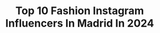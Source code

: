 ---
title: Top 10 Fashion Instagram Influencers In Madrid In 2024
description: >-
  Find top fashion Instagram influencers in Madrid in 2024. Most popular hashtags: #fashion #madrid #fashionmadrid #moda.
platform: Instagram
hits: 305
text_top: See the best Instagram accounts on inBeat.
text_bottom: Our database aggregates 305 Instagram influencers like this in Madrid, Spain for you to pitch.
profiles:
  - username: "paumarquesm"
    fullname: >-
      PAULA MARQUÉS
    bio: >-
      •Madrid Your Favorite Fashion Journalist📰 Tiktok:(+1,1M) paulamarques@letsbeinfluenced.com Owner: @pilarmarques.shop #fashion #journalist #moda
    location: "Spain"
    followers: 251013
    engagement: 173
    commentsToLikes: 0.006955
    id: ckap37qhe1wip0i78smnb2yhp
    verified: false
    hashtags: "#fashionreels, #espa, #skinmoleculex, #fashion"
  - username: "josereyact"
    fullname: >-
      Jose Rey
    bio: >-
      ✨Bienvenid@ a mi juego. Mi proceso. Actúo✨ 📩 info@rimmeo.com
    location: "Spain"
    followers: 18341
    engagement: 670
    commentsToLikes: 0.042400
    id: ck6uap1h14ter0j71k4cf7ye9
    verified: false
    hashtags: "#glamoure, #modeles, #book, #fashionmadrid"
  - username: "madeinvideo"
    fullname: >-
      Luxury Destination Wedding Filmmakers
    bio: >-
      🎥 Jonas + Esther / Couple & creative team 📍Based in Mallorca 🇪🇦 Available Worldwide 🌍 🌍 Next Destination weddings: 🇮🇹🇨🇵🇬🇷🇬🇧🇲🇦🇺🇲 📃info@madeinvideo.es
    location: "Spain"
    followers: 12931
    engagement: 259
    commentsToLikes: 0.100969
    id: ck0vw0remrlbq0i190kon7770
    verified: false
    hashtags: "#tuscanywedding, #mallorcaweddingplanner, #glamourwedding, #italywedding"
  - username: "cristinavittoria_"
    fullname: >-
      🇨 ♡ 🇻 🇮 🇹 🇹 🇴 🇷 🇮 🇦
    bio: >-
      👸🏻🦄 🎤🎥🌎 ✿Actress ✿ Writer/ songwriter ✿Ukulele ✿Voices
    location: "Spain"
    followers: 96326
    engagement: 317
    commentsToLikes: 0.080908
    id: ck8sxmbe0hv910j78daqso0zd
    verified: false
    hashtags: "#happiness, #fairytale, #nature, #disney"
  - username: "mariobeniteez"
    fullname: >-
      MARIO BENÍTEZ ⚡
    bio: >-
      • | Perspectiva. • | Sevilla 🇪🇸
    location: "Spain"
    followers: 24048
    engagement: 203
    commentsToLikes: 0.045013
    id: ck5qbvqfbnm780i11klzqkg75
    verified: false
    hashtags: "#half, #faro, #vans, #vemiputoreels"
  - username: "lisethcalero"
    fullname: >-
      Liseth Calero
    bio: >-
      📍Madrid | Lanzarote 📩 li96calero@gmail.com BE KIND. LIFE IS A MIRROR.
    location: "Spain"
    followers: 17255
    engagement: 487
    commentsToLikes: 0.032084
    id: ckap7rp12l9j10i78ae81p4ob
    verified: false
    hashtags: "#travelphotography, #lanzarote, #atlanticocean, #influencer"
  - username: "danisanzfoto"
    fullname: >-
      Dani Sanz
    bio: >-
      Workshops - Nightmountain "In love with portrait & nature" 🎤Artist🎸🏞️Landscape-nightphoto🌌💇Fashion💄 📷Based in Madrid📷 #fashionphotography #nightphoto
    location: "Spain"
    followers: 6028
    engagement: 988
    commentsToLikes: 0.093584
    id: ck6ty2clz1a3r0j71n88n3i7j
    verified: false
    hashtags: "#livelovespain, #longexpoadventure, #posing, #hairstyle"
  - username: "natichualcantara"
    fullname: >-
      NATIVIDAD
    bio: >-
      MADRID Fashion Styling and Creative Direction at @istitutomarangoni Styling: @tichustyle_
    location: "Spain"
    followers: 118188
    engagement: 197
    commentsToLikes: 0.027412
    id: cl9ktus8fjaqq0i232hc1wwxn
    verified: false
    hashtags: "#inspo, #looks, #fashion, #moda"
  - username: "silviadebenito"
    fullname: >-
      Silvia de Benito
    bio: >-
      Lifestyle • Fashion • Family - Madrid.
    location: "Spain"
    followers: 137789
    engagement: 5
    commentsToLikes: 0.000000
    id: ck55jsyjyxock0i11tsac0f6t
    verified: true
    hashtags: "#grwm, #ootd, #home, #naturecollection"
  - username: "kattydacosta"
    fullname: >-
      Katherin Da costa
    bio: >-
      Madrid Fashion & LifeStyle Blogger. 23. 📩 Dacostak.98@gmail.com Madrid📍. ⬇️Sigueme en ⬇️
    location: "Spain"
    followers: 8336
    engagement: 483
    commentsToLikes: 0.016286
    id: ck5hizi4jfqmc0i11kgy7ksub
    verified: false
    hashtags: "#love, #madrid, #sweet, #fashionpost"
---